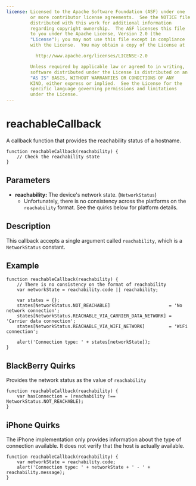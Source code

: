 ```yaml
---
license: Licensed to the Apache Software Foundation (ASF) under one
         or more contributor license agreements.  See the NOTICE file
         distributed with this work for additional information
         regarding copyright ownership.  The ASF licenses this file
         to you under the Apache License, Version 2.0 (the
         "License"); you may not use this file except in compliance
         with the License.  You may obtain a copy of the License at

           http://www.apache.org/licenses/LICENSE-2.0

         Unless required by applicable law or agreed to in writing,
         software distributed under the License is distributed on an
         "AS IS" BASIS, WITHOUT WARRANTIES OR CONDITIONS OF ANY
         KIND, either express or implied.  See the License for the
         specific language governing permissions and limitations
         under the License.
---
```


reachableCallback
=================

A callback function that provides the reachability status of a hostname.

    function reachableCallback(reachability) {
        // Check the reachability state
    }

Parameters
----------

- __reachability:__ The device's network state. (`NetworkStatus`)
    - Unfortunately, there is no consistency across the platforms on the `reachability` format. See the quirks below for platform details.

Description
-----------

This callback accepts a single argument called `reachability`, which is a `NetworkStatus` constant.

Example
-------

    function reachableCallback(reachability) {
        // There is no consistency on the format of reachability
        var networkState = reachability.code || reachability;
    
        var states = {};
        states[NetworkStatus.NOT_REACHABLE]                      = 'No network connection';
        states[NetworkStatus.REACHABLE_VIA_CARRIER_DATA_NETWORK] = 'Carrier data connection';
        states[NetworkStatus.REACHABLE_VIA_WIFI_NETWORK]         = 'WiFi connection';

        alert('Connection type: ' + states[networkState]);
    }

BlackBerry Quirks
-----------------

Provides the network status as the value of `reachability`

    function reachableCallback(reachability) {
        var hasConnection = (reachability !== NetworkStatus.NOT_REACHABLE);
    }

iPhone Quirks
-------------

The iPhone implementation only provides information about the type of connection available. It does not verify that the host is actually available. 

	function reachableCallback(reachability) {
	    var networkState = reachability.code;
	    alert('Connection type: ' + networkState + ' - ' + reachability.message);
	}
